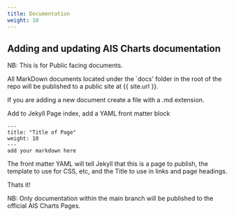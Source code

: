 ```yaml
---
title: Documentation
weight: 10
---
```

## Adding and updating AIS Charts documentation

NB: This is for Public facing documents.

All MarkDown documents located under the `docs' folder in the root of the repo will be published to a public site at {{ site.url }}.

If you are adding a new document create a file with a .md extension.

Add to Jekyll Page index, add a YAML front matter block

```
---
title: "Title of Page"
weight: 10
---
add your markdown here
```

The front matter YAML will tell Jekyll that this is a page to publish, the template to use for CSS, etc, and the Title to use in links and page headings.

Thats it!

NB: Only documentation within the main branch will be published to the official AIS Charts Pages.
